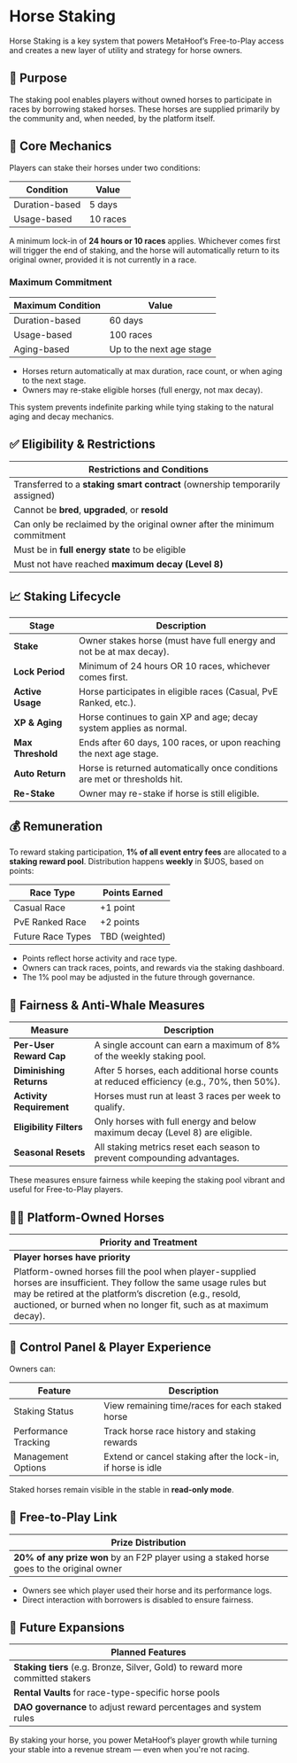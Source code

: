 <!-- ![hero](/img/banners/STAKE.png) -->

# Horse Staking

Horse Staking is a key system that powers MetaHoof’s Free-to-Play access and creates a new layer of utility and strategy for horse owners.

## 🎯 Purpose

The staking pool enables players without owned horses to participate in races by borrowing staked horses. These horses are supplied primarily by the community and, when needed, by the platform itself.

## 🧩 Core Mechanics

Players can stake their horses under two conditions:

| Condition      | Value    |
| -------------- | -------- |
| Duration-based | 5 days   |
| Usage-based    | 10 races |

A minimum lock-in of **24 hours or 10 races** applies. Whichever comes first will trigger the end of staking, and the horse will automatically return to its original owner, provided it is not currently in a race.

### Maximum Commitment

| Maximum Condition | Value                    |
| ----------------- | ------------------------ |
| Duration-based    | 60 days                  |
| Usage-based       | 100 races                |
| Aging-based       | Up to the next age stage |

- Horses return automatically at max duration, race count, or when aging to the next stage.
- Owners may re-stake eligible horses (full energy, not max decay).

This system prevents indefinite parking while tying staking to the natural aging and decay mechanics.

## ✅ Eligibility & Restrictions

| Restrictions and Conditions                                                  |
| ---------------------------------------------------------------------------- |
| Transferred to a **staking smart contract** (ownership temporarily assigned) |
| Cannot be **bred**, **upgraded**, or **resold**                              |
| Can only be reclaimed by the original owner after the minimum commitment     |
| Must be in **full energy state** to be eligible                              |
| Must not have reached **maximum decay (Level 8)**                            |

## 📈 Staking Lifecycle

| Stage             | Description                                                                |
| ----------------- | -------------------------------------------------------------------------- |
| **Stake**         | Owner stakes horse (must have full energy and not be at max decay).        |
| **Lock Period**   | Minimum of 24 hours OR 10 races, whichever comes first.                    |
| **Active Usage**  | Horse participates in eligible races (Casual, PvE Ranked, etc.).           |
| **XP & Aging**    | Horse continues to gain XP and age; decay system applies as normal.        |
| **Max Threshold** | Ends after 60 days, 100 races, or upon reaching the next age stage.        |
| **Auto Return**   | Horse is returned automatically once conditions are met or thresholds hit. |
| **Re-Stake**      | Owner may re-stake if horse is still eligible.                             |

## 💰 Remuneration

To reward staking participation, **1% of all event entry fees** are allocated to a **staking reward pool**. Distribution happens **weekly** in $UOS, based on points:

| Race Type         | Points Earned  |
| ----------------- | -------------- |
| Casual Race       | +1 point       |
| PvE Ranked Race   | +2 points      |
| Future Race Types | TBD (weighted) |

- Points reflect horse activity and race type.
- Owners can track races, points, and rewards via the staking dashboard.
- The 1% pool may be adjusted in the future through governance.

## 🐋 Fairness & Anti-Whale Measures

| Measure                  | Description                                                                               |
| ------------------------ | ----------------------------------------------------------------------------------------- |
| **Per-User Reward Cap**  | A single account can earn a maximum of 8% of the weekly staking pool.                     |
| **Diminishing Returns**  | After 5 horses, each additional horse counts at reduced efficiency (e.g., 70%, then 50%). |
| **Activity Requirement** | Horses must run at least 3 races per week to qualify.                                     |
| **Eligibility Filters**  | Only horses with full energy and below maximum decay (Level 8) are eligible.              |
| **Seasonal Resets**      | All staking metrics reset each season to prevent compounding advantages.                  |

These measures ensure fairness while keeping the staking pool vibrant and useful for Free-to-Play players.

## 🧑‍🌾 Platform-Owned Horses

| Priority and Treatment                                                                                                                                                                                                                                |
| ----------------------------------------------------------------------------------------------------------------------------------------------------------------------------------------------------------------------------------------------------- |
| **Player horses have priority**                                                                                                                                                                                                                       |
| Platform-owned horses fill the pool when player-supplied horses are insufficient. They follow the same usage rules but may be retired at the platform’s discretion (e.g., resold, auctioned, or burned when no longer fit, such as at maximum decay). |

## 🧰 Control Panel & Player Experience

Owners can:

| Feature              | Description                                                  |
| -------------------- | ------------------------------------------------------------ |
| Staking Status       | View remaining time/races for each staked horse              |
| Performance Tracking | Track horse race history and staking rewards                 |
| Management Options   | Extend or cancel staking after the lock-in, if horse is idle |

Staked horses remain visible in the stable in **read-only mode**.

## 🧵 Free-to-Play Link

| Prize Distribution                                                                        |
| ----------------------------------------------------------------------------------------- |
| **20% of any prize won** by an F2P player using a staked horse goes to the original owner |

- Owners see which player used their horse and its performance logs.
- Direct interaction with borrowers is disabled to ensure fairness.

## 🔮 Future Expansions

| Planned Features                                                               |
| ------------------------------------------------------------------------------ |
| **Staking tiers** (e.g. Bronze, Silver, Gold) to reward more committed stakers |
| **Rental Vaults** for race-type-specific horse pools                           |
| **DAO governance** to adjust reward percentages and system rules               |

By staking your horse, you power MetaHoof’s player growth while turning your stable into a revenue stream — even when you're not racing.
